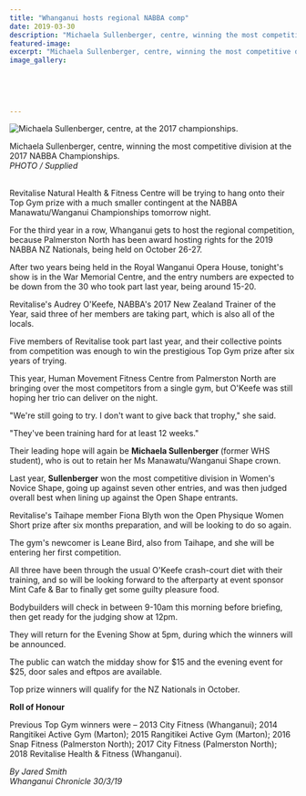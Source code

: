 ```yaml
---
title: "Whanganui hosts regional NABBA comp"
date: 2019-03-30
description: "Michaela Sullenberger, centre, winning the most competitive division at the 2017 NABBA Championships..."
featured-image: 
excerpt: "Michaela Sullenberger, centre, winning the most competitive division at the 2017 NABBA Championships..."
image_gallery:
    
    
    
    
    
---
```


<p class="element element-paragraph"><span><img src="https://www.nzherald.co.nz/resizer/W5olhZdLahNIvsu5QvsiUVNlOlc=/620x413/smart/filters:quality(70)/arc-anglerfish-syd-prod-nzme.s3.amazonaws.com/public/SN7OD3ZQNNEUBHZFWRKL4O6HOI.jpg" alt="Michaela Sullenberger, centre, at the 2017 championships." /></span></p>
<p class="element element-paragraph"><span>Michaela Sullenberger, centre, winning the most competitive division at the 2017 NABBA Championships.<br /><em>PHOTO / Supplied</em></span></p>
<p class="element element-paragraph"><br />Revitalise Natural Health &amp; Fitness Centre will be trying to hang onto their Top Gym prize with a much smaller contingent at the NABBA Manawatu/Wanganui Championships tomorrow night.</p>
<p class="element element-paragraph">For the third year in a row, Whanganui gets to host the regional competition, because Palmerston North has been award hosting rights for the 2019 NABBA NZ Nationals, being held on October 26-27.</p>
<p class="element element-paragraph">After two years being held in the Royal Wanganui Opera House, tonight's show is in the War Memorial Centre, and the entry numbers are expected to be down from the 30 who took part last year, being around 15-20.</p>
<p class="element element-paragraph">Revitalise's Audrey O'Keefe, NABBA's 2017 New Zealand Trainer of the Year, said three of her members are taking part, which is also all of the locals.</p>
<p class="element element-paragraph">Five members of Revitalise took part last year, and their collective points from competition was enough to win the prestigious Top Gym prize after six years of trying.</p>
<p class="element element-paragraph">This year, Human Movement Fitness Centre from Palmerston North are bringing over the most competitors from a single gym, but O'Keefe was still hoping her trio can deliver on the night.</p>
<p class="element element-paragraph">"We're still going to try. I don't want to give back that trophy," she said.</p>
<p class="element element-paragraph">"They've been training hard for at least 12 weeks."</p>
<p class="element element-paragraph">Their leading hope will again be <strong>Michaela Sullenberger </strong>(former WHS student), who is out to retain her Ms Manawatu/Wanganui Shape crown.</p>
<p class="element element-paragraph">Last year, <strong>Sullenberger</strong> won the most competitive division in Women's Novice Shape, going up against seven other entries, and was then judged overall best when lining up against the Open Shape entrants.</p>
<p class="element element-paragraph">Revitalise's Taihape member Fiona Blyth won the Open Physique Women Short prize after six months preparation, and will be looking to do so again.</p>
<p class="element element-paragraph">The gym's newcomer is Leane Bird, also from Taihape, and she will be entering her first competition.</p>
<p class="element element-paragraph">All three have been through the usual O'Keefe crash-court diet with their training, and so will be looking forward to the afterparty at event sponsor Mint Cafe &amp; Bar to finally get some guilty pleasure food.</p>
<p class="element element-paragraph">Bodybuilders will check in between 9-10am this morning before briefing, then get ready for the judging show at 12pm.</p>
<p class="element element-paragraph">They will return for the Evening Show at 5pm, during which the winners will be announced.</p>
<p class="element element-paragraph">The public can watch the midday show for $15 and the evening event for $25, door sales and eftpos are available.</p>
<p class="element element-paragraph">Top prize winners will qualify for the NZ Nationals in October.</p>
<p class="element element-paragraph"><strong>Roll of Honour</strong></p>
<p class="element element-paragraph">Previous Top Gym winners were &ndash; 2013 City Fitness (Whanganui); 2014 Rangitikei Active Gym (Marton); 2015 Rangitikei Active Gym (Marton); 2016 Snap Fitness (Palmerston North); 2017 City Fitness (Palmerston North); 2018 Revitalise Health &amp; Fitness (Whanganui).</p>
<p class="element element-paragraph"><em>By Jared Smith</em><br /><em>Whanganui Chronicle 30/3/19</em></p>

